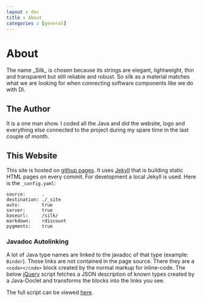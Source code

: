 ```yaml
---
layout : doc
title : About
categories : [general]
---
```

# About

<abstract>
The name _Silk_ is chosen because its strings are elegant, lightweight, thin and transparent but still reliable and robust. 
So silk as a material matches what we are looking for when connecting software components like we do with DI.
</abstract>

## The Author  
It is a one man show. I coded all the Java and did the website, logo and everything else connected to the project during my spare time in the last couple of month.

## This Website
This site is hosted on <a href="http://pages.github.com/">githup pages</a>. It uses <a href="http://jekyllbootstrap.com/">Jekyll</a> that is building static HTML pages on every commit.
For development a local Jekyll is used. Here is the `_config.yaml`:

	source:      .
	destination: ./_site
	auto:        true
	server:      true
	baseurl:     /silk/
	markdown:    rdiscount
	pygments:    true

### Javadoc Autolinking
A lot of Java type names are linked to the javadoc of that type (example: `Binder`). Those links are not contained in the page source. There they are a `<code></code>` block created by the normal markup for inline-code.
The below <a href="http://jquery.com/">jQuery</a> script fetches a JSON description of known types created by a Java-Doclet and transforms the blocks into the links you see.

The full script can be viewed <a href="/assets/js/autolink.js">here</a>.
